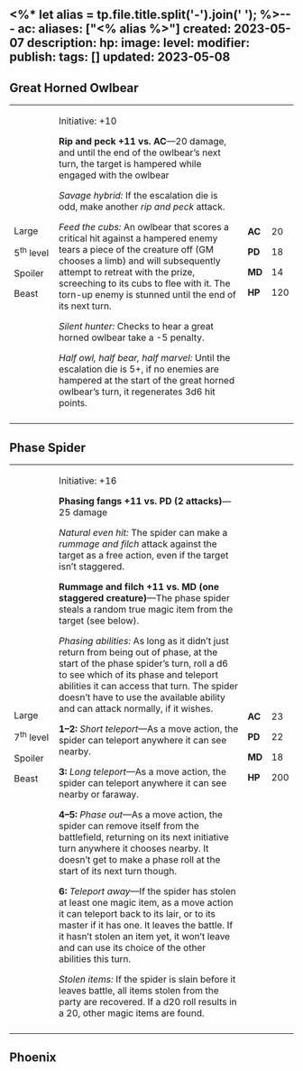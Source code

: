 <%* let alias = tp.file.title.split('-').join(' '); %>---
ac: 
aliases: ["<% alias %>"]
created: 2023-05-07
description: 
hp: 
image: 
level: 
modifier: 
publish: 
tags: []
updated: 2023-05-08
---

## Great Horned Owlbear

<table>
<colgroup>
<col style="width: 16%" />
<col style="width: 71%" />
<col style="width: 5%" />
<col style="width: 6%" />
</colgroup>
<tbody>
<tr class="odd">
<td><p>Large</p>
<p>5<sup>th</sup> level</p>
<p>Spoiler</p>
<p>Beast</p></td>
<td><p>Initiative: +10</p>
<p><strong>Rip and peck +11 vs. AC</strong>—20 damage, and until the end
of the owlbear’s next turn, the target is hampered while engaged with
the owlbear</p>
<p><em>Savage hybrid:</em> If the escalation die is odd, make another
<em>rip and peck</em> attack.</p>
<p><em>Feed the cubs:</em> An owlbear that scores a critical hit against
a hampered enemy tears a piece of the creature off (GM chooses a limb)
and will subsequently attempt to retreat with the prize, screeching to
its cubs to flee with it. The torn-up enemy is stunned until the end of
its next turn.</p>
<p><em>Silent hunter:</em> Checks to hear a great horned owlbear take a
-5 penalty.</p>
<p><em>Half owl, half bear, half marvel:</em> Until the escalation die
is 5+, if no enemies are hampered at the start of the great horned
owlbear’s turn, it regenerates 3d6 hit points.</p></td>
<td><p><strong>AC</strong></p>
<p><strong>PD</strong></p>
<p><strong>MD</strong></p>
<p><strong>HP</strong></p></td>
<td><p>20</p>
<p>18</p>
<p>14</p>
<p>120</p></td>
</tr>
<tr class="even">
<td></td>
<td></td>
<td></td>
<td></td>
</tr>
</tbody>
</table>

## Phase Spider

<table>
<colgroup>
<col style="width: 16%" />
<col style="width: 71%" />
<col style="width: 5%" />
<col style="width: 6%" />
</colgroup>
<tbody>
<tr class="odd">
<td><p>Large</p>
<p>7<sup>th</sup> level</p>
<p>Spoiler</p>
<p>Beast</p></td>
<td><p>Initiative: +16</p>
<p><strong>Phasing fangs +11 vs. PD (2 attacks)</strong>—25 damage</p>
<p><em>Natural even hit:</em> The spider can make a <em>rummage and
filch</em> attack against the target as a free action, even if the
target isn’t staggered.</p>
<p><strong>Rummage and filch +11 vs. MD (one staggered
creature)</strong>—The phase spider steals a random true magic item from
the target (see below).</p>
<p><em>Phasing abilities:</em> As long as it didn’t just return from
being out of phase, at the start of the phase spider’s turn, roll a d6
to see which of its phase and teleport abilities it can access that
turn. The spider doesn’t have to use the available ability and can
attack normally, if it wishes.</p>
<p><strong>1–2:</strong> <em>Short teleport</em>—As a move action, the
spider can teleport anywhere it can see nearby.</p>
<p><strong>3:</strong> <em>Long teleport</em>—As a move action, the
spider can teleport anywhere it can see nearby or faraway.</p>
<p><strong>4–5:</strong> <em>Phase out</em>—As a move action, the spider
can remove itself from the battlefield, returning on its next initiative
turn anywhere it chooses nearby. It doesn’t get to make a phase roll at
the start of its next turn though.</p>
<p><strong>6:</strong> <em>Teleport away</em>—If the spider has stolen
at least one magic item, as a move action it can teleport back to its
lair, or to its master if it has one. It leaves the battle. If it hasn’t
stolen an item yet, it won’t leave and can use its choice of the other
abilities this turn.</p>
<p><em>Stolen items:</em> If the spider is slain before it leaves
battle, all items stolen from the party are recovered. If a d20 roll
results in a 20, other magic items are found.</p></td>
<td><p><strong>AC</strong></p>
<p><strong>PD</strong></p>
<p><strong>MD</strong></p>
<p><strong>HP</strong></p></td>
<td><p>23</p>
<p>22</p>
<p>18</p>
<p>200</p></td>
</tr>
<tr class="even">
<td></td>
<td></td>
<td></td>
<td></td>
</tr>
</tbody>
</table>

## Phoenix
